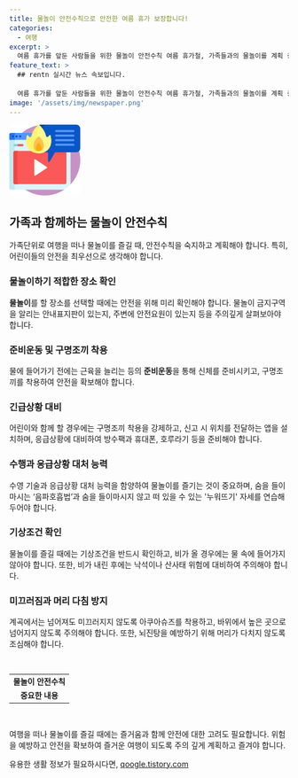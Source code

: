 ```yaml
---
title: 물놀이 안전수칙으로 안전한 여름 휴가 보장합니다!
categories:
  - 여행
excerpt: >
  여름 휴가를 앞둔 사람들을 위한 물놀이 안전수칙 여름 휴가철, 가족들과의 물놀이를 계획 중이라면 안전수칙 숙지가 중요하다. 물놀이 사고가 늘어나는 만큼, 안전한 여행을 위해 장소 선택부터 구명조끼 착용, 긴급상황 대비, 물놀이 시 주의할 점까지 소개한다. 또한, 수영 및 기상 조건 확인, 미끄러짐 사고 예방법 등도 주의해야 한다. 물놀이 전 안전수칙을 숙지하고 즐거운 여행을 즐기자! [출처: 정책브리핑]
feature_text: >
  ## rentn 실시간 뉴스 속보입니다.

  여름 휴가를 앞둔 사람들을 위한 물놀이 안전수칙 여름 휴가철, 가족들과의 물놀이를 계획 중이라면 안전수칙 숙지가 중요하다. 물놀이 사고가 늘어나는 만큼, 안전한 여행을 위해 장소 선택부터 구명조끼 착용, 긴급상황 대비, 물놀이 시 주의할 점까지 소개한다. 또한, 수영 및 기상 조건 확인, 미끄러짐 사고 예방법 등도 주의해야 한다. 물놀이 전 안전수칙을 숙지하고 즐거운 여행을 즐기자! [출처: 정책브리핑]
image: '/assets/img/newspaper.png'
---
```


<p><img src="/assets/img/news.png" alt="rentncar 속보" /></p>

<h2>가족과 함께하는 물놀이 안전수칙</h2>

<p data-ke-size="size16">가족단위로 여행을 떠나 물놀이를 즐길 때, 안전수칙을 숙지하고 계획해야 합니다. 특히, 어린이들의 안전을 최우선으로 생각해야 합니다.</p>

<h3>물놀이하기 적합한 장소 확인</h3>

<p data-ke-size="size16"><b>물놀이</b>를 할 장소를 선택할 때에는 안전을 위해 미리 확인해야 합니다. 물놀이 금지구역을 알리는 안내표지판이 있는지, 주변에 안전요원이 있는지 등을 주의깊게 살펴보아야 합니다.</p>

<h3>준비운동 및 구명조끼 착용</h3>

<p data-ke-size="size16">물에 들어가기 전에는 근육을 늘리는 등의 <b>준비운동</b>을 통해 신체를 준비시키고, 구명조끼를 착용하여 안전을 확보해야 합니다.</p>

<h3>긴급상황 대비</h3>

<p data-ke-size="size16">어린이와 함께 할 경우에는 구명조끼 착용을 강제하고, 신고 시 위치를 전달하는 앱을 설치하며, 응급상황에 대비하여 방수팩과 휴대폰, 호루라기 등을 준비해야 합니다.</p>

<h3>수행과 응급상황 대처 능력</h3>

<p data-ke-size="size16">수영 기술과 응급상황 대처 능력을 함양하여 물놀이를 즐기는 것이 중요하며, 숨을 들이마시는 ‘음파호흡법’과 숨을 들이마시지 않고 떠 있을 수 있는 '누워뜨기' 자세를 연습해두어야 합니다.</p>

<h3>기상조건 확인</h3>

<p data-ke-size="size16">물놀이를 즐길 때에는 기상조건을 반드시 확인하고, 비가 올 경우에는 물 속에 들어가지 않아야 합니다. 또한, 비가 내린 후에는 낙석이나 산사태 위험에 대비하여 주의해야 합니다.</p>

<h3>미끄러짐과 머리 다침 방지</h3>

<p data-ke-size="size16">계곡에서는 넘어져도 미끄러지지 않도록 아쿠아슈즈를 착용하고, 바위에서 높은 곳으로 넘어지지 않도록 주의해야 합니다. 또한, 뇌진탕을 예방하기 위해 머리가 다치지 않도록 조심해야 합니다.</p>

<p data-ke-size="size16">&nbsp;</p>

<table>
    <tbody>
        <tr>
            <td style="text-align: center; height: 17px;"><b>물놀이 안전수칙</b></td>
        </tr>
        <tr>
            <td style="text-align: center; height: 17px;"><b>중요한 내용</b></td>
        </tr>
    </tbody>
</table>

<p data-ke-size="size16">&nbsp;</p>

<p data-ke-size="size16">여행을 떠나 물놀이를 즐길 때에는 즐거움과 함께 안전에 대한 고려도 필요합니다. 위험을 예방하고 안전을 확보하여 즐거운 여행이 되도록 주의 깊게 계획하고 즐겨야 합니다.</p>
유용한 생활 정보가 필요하시다면, <a href="https://qoogle.tistory.com" rel="dofollow">qoogle.tistory.com</a>


